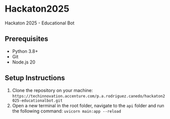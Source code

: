 # Hackaton2025
Hackaton 2025 - Educational Bot


## **Prerequisites**
- Python 3.8+
- Git
- Node.js 20


## **Setup Instructions**
1. Clone the repository on your machine: `https://techinnovation.accenture.com/p.a.rodriguez.canedo/hackaton2025-educationalbot.git`
2. Open a new terminal in the root folder, navigate to the `api` folder and run the following command: `uvicorn main:app --reload`
